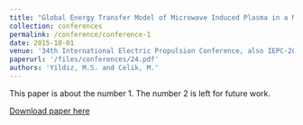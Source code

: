 ```yaml
---
title: "Global Energy Transfer Model of Microwave Induced Plasma in a Microwave Electrothermal Thruster Resonant Cavity"
collection: conferences
permalink: /conference/conference-1
date: 2015-10-01
venue: '34th International Electric Propulsion Conference, also IEPC-2015-266'
paperurl: '/files/conferences/24.pdf'
authors: 'Yildiz, M.S. and Celik, M.'
---
```

This paper is about the number 1. The number 2 is left for future work.

[Download paper here](http://academicpages.github.io/files/paper1.pdf)